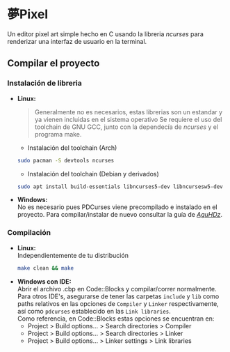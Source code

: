 # 夢Pixel
Un editor pixel art simple hecho en C
usando la libreria _ncurses_ para renderizar una
interfaz de usuario en la terminal.

## Compilar el proyecto
### Instalación de libreria
* **Linux:**
  > Generalmente no es necesarios, estas librerias son un estandar y ya vienen incluidas en el sistema operativo
    Se requiere el uso del toolchain de GNU GCC, junto con
    la dependecía de _ncurses_ y el programa make.
    * Instalación del toolchain (Arch)
    ```bash
    sudo pacman -S devtools ncurses
    ```
    * Instalación del toolchain (Debian y derivados)
    ```bash
    sudo apt install build-essentials libncurses5-dev libncursesw5-dev
    ```
* **Windows:**  
  No es necesario pues PDCurses viene precompilado e instalado en el proyecto. Para compilar/instalar de nuevo consultar la guía de [*AguHDz*](https://github.com/AguHDz/Libreria_NCURSES_en_MinGW).
### Compilación
* **Linux:**  
  Independientemente de tu distribución
  ```bash
  make clean && make
  ```
* **Windows con IDE:**  
Abrir el archivo .cbp en Code::Blocks y compilar/correr normalmente. Para otros IDE's, asegurarse de tener las carpetas `include` y `lib` como paths relativos en las opciones de `Compiler` y `Linker` respectivamente, así como `pdcurses` establecido en las `Link libraries`.    
Como referencia, en Code::Blocks estas opciones se encuentran en:
  - Project > Build options... > Search directories > Compiler
  - Project > Build options... > Search directories > Linker
  - Project > Build options... > Linker settings > Link libraries
